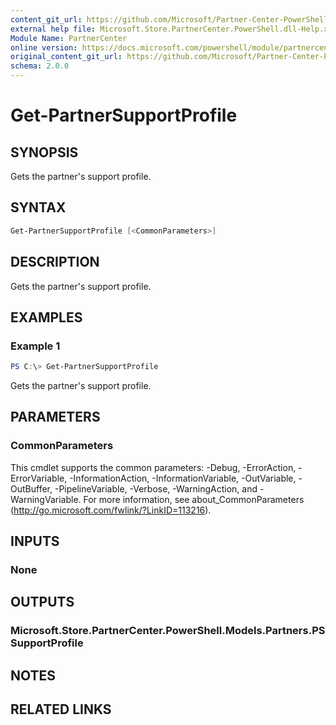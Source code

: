 ```yaml
---
content_git_url: https://github.com/Microsoft/Partner-Center-PowerShell/blob/master/docs/help/Get-PartnerSupportProfile.md
external help file: Microsoft.Store.PartnerCenter.PowerShell.dll-Help.xml
Module Name: PartnerCenter
online version: https://docs.microsoft.com/powershell/module/partnercenter/Get-PartnerSupportProfile
original_content_git_url: https://github.com/Microsoft/Partner-Center-PowerShell/blob/master/docs/help/Get-PartnerSupportProfile.md
schema: 2.0.0
---
```


# Get-PartnerSupportProfile

## SYNOPSIS
Gets the partner's support profile.

## SYNTAX

```powershell
Get-PartnerSupportProfile [<CommonParameters>]
```

## DESCRIPTION
Gets the partner's support profile.

## EXAMPLES

### Example 1
```powershell
PS C:\> Get-PartnerSupportProfile
```

Gets the partner's support profile.

## PARAMETERS

### CommonParameters
This cmdlet supports the common parameters: -Debug, -ErrorAction, -ErrorVariable, -InformationAction, -InformationVariable, -OutVariable, -OutBuffer, -PipelineVariable, -Verbose, -WarningAction, and -WarningVariable. For more information, see about_CommonParameters (http://go.microsoft.com/fwlink/?LinkID=113216).

## INPUTS

### None

## OUTPUTS

### Microsoft.Store.PartnerCenter.PowerShell.Models.Partners.PSSupportProfile

## NOTES

## RELATED LINKS
